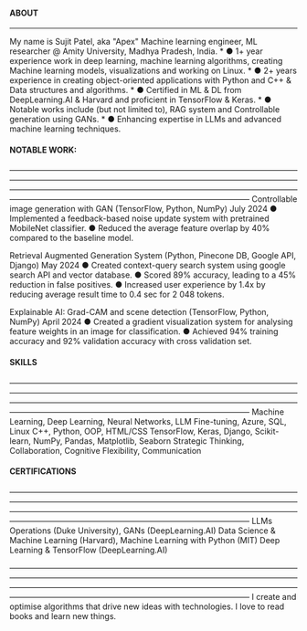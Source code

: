 #### ABOUT
<hr>
My name is Sujit Patel, aka "Apex"
Machine learning engineer, ML researcher @ Amity University, Madhya Pradesh, India.
* ● 1+ year experience work in deep learning, machine learning algorithms, creating Machine learning models, visualizations and working on Linux.
* ● 2+ years experience in creating object-oriented applications with Python and C++ & Data structures and algorithms.
* ● Certified in ML & DL from DeepLearning.AI & Harvard and proficient in TensorFlow & Keras.
* ● Notable works include (but not limited to), RAG system and Controllable generation using GANs.
* ● Enhancing expertise in LLMs and advanced machine learning techniques.

#### NOTABLE WORK:
——————————————————————————————————————————————————————————————————————————————————————————————————————————————————————————————————————————
Controllable image generation with GAN (TensorFlow, Python, NumPy) July 2024
● Implemented a feedback-based noise update system with pretrained MobileNet classifier.
● Reduced the average feature overlap by 40% compared to the baseline model.

Retrieval Augmented Generation System (Python, Pinecone DB, Google API, Django) May 2024
● Created context-query search system using google search API and vector database.
● Scored 89% accuracy, leading to a 45% reduction in false positives.
● Increased user experience by 1.4x by reducing average result time to 0.4 sec for 2 048 tokens.

Explainable AI: Grad-CAM and scene detection (TensorFlow, Python, NumPy) April 2024
● Created a gradient visualization system for analysing feature weights in an image for classification.
● Achieved 94% training accuracy and 92% validation accuracy with cross validation set.

#### SKILLS
——————————————————————————————————————————————————————————————————————————————————————————————————————————————————————————————————————————
Machine Learning, Deep Learning, Neural Networks, LLM Fine-tuning, Azure, SQL, Linux
C++, Python, OOP, HTML/CSS
TensorFlow, Keras, Django, Scikit-learn, NumPy, Pandas, Matplotlib, Seaborn
Strategic Thinking, Collaboration, Cognitive Flexibility, Communication

#### CERTIFICATIONS
——————————————————————————————————————————————————————————————————————————————————————————————————————————————————————————————————————————
LLMs Operations (Duke University), GANs (DeepLearning.AI)
Data Science & Machine Learning (Harvard), Machine Learning with Python (MIT)
Deep Learning & TensorFlow (DeepLearning.AI)

——————————————————————————————————————————————————————————————————————————————————————————————————————————————————————————————————————————
I create and optimise algorithms that drive new ideas with technologies.
I love to read books and learn new things.
